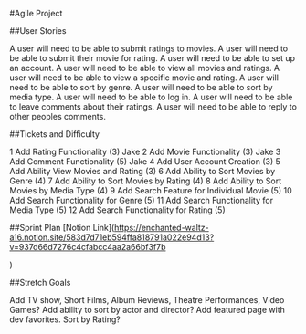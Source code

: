 #Agile Project

##User Stories

A user will need to be able to submit ratings to movies.
A user will need to be able to submit their movie for rating.
A user will need to be able to set up an account.
A user will need to be able to view all movies and ratings.
A user will need to be able to view a specific movie and rating.
A user will need to be able to sort by genre.
A user will need to be able to sort by media type.
A user will need to be able to log in.
A user will need to be able to leave comments about their ratings.
A user will need to be able to reply to other peoples comments.

##Tickets and Difficulty

1 Add Rating Functionality (3) Jake
2 Add Movie Functionality (3) Jake
3 Add Comment Functionality (5) Jake
4 Add User Account Creation (3)
5 Add Ability View Movies and Rating (3)
6 Add Ability to Sort Movies by Genre (4)
7 Add Ability to Sort Movies by Rating (4)
8 Add Ability to Sort Movies by Media Type (4)
9 Add Search Feature for Individual Movie (5)
10 Add Search Functionality for Genre (5)
11 Add Search Functionality for Media Type (5)
12 Add Search Functionality for Rating (5)

##Sprint Plan
[Notion Link](https://enchanted-waltz-a16.notion.site/583d7d71eb594ffa818791a022e94d13?v=937d66d7276c4cfabcc4aa2a66bf3f7b

)

##Stretch Goals

Add TV show, Short Films, Album Reviews, Theatre Performances, Video Games?
Add ability to sort by actor and director?
Add featured page with dev favorites.
Sort by Rating?